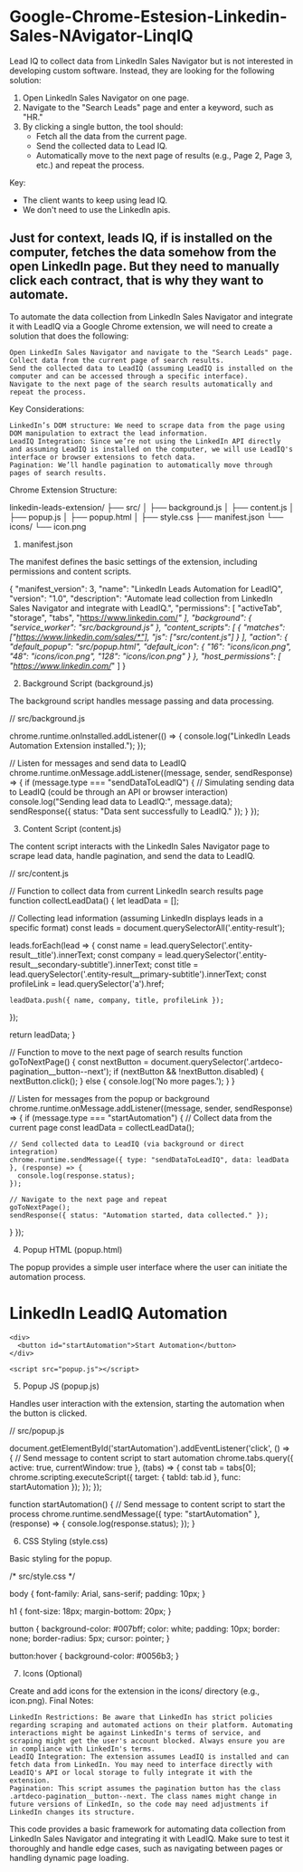 # Google-Chrome-Estesion-Linkedin-Sales-NAvigator-LinqIQ
 Lead IQ to collect data from LinkedIn Sales Navigator but is not interested in developing custom software. Instead, they are looking for the following solution:

1. Open LinkedIn Sales Navigator on one page.
2. Navigate to the "Search Leads" page and enter a keyword, such as "HR."
3. By clicking a single button, the tool should:
    - Fetch all the data from the current page.
    - Send the collected data to Lead IQ.
    - Automatically move to the next page of results (e.g., Page 2, Page 3, etc.) and repeat the process.

Key:
- The client wants to keep using lead IQ.
- We don't need to use the LinkedIn apis.

Just for context, leads IQ, if is installed on the computer, fetches the data somehow from the open LinkedIn page.
But they need to manually click each contract, that is why they want to automate.
------------
To automate the data collection from LinkedIn Sales Navigator and integrate it with LeadIQ via a Google Chrome extension, we will need to create a solution that does the following:

    Open LinkedIn Sales Navigator and navigate to the "Search Leads" page.
    Collect data from the current page of search results.
    Send the collected data to LeadIQ (assuming LeadIQ is installed on the computer and can be accessed through a specific interface).
    Navigate to the next page of the search results automatically and repeat the process.

Key Considerations:

    LinkedIn’s DOM structure: We need to scrape data from the page using DOM manipulation to extract the lead information.
    LeadIQ Integration: Since we’re not using the LinkedIn API directly and assuming LeadIQ is installed on the computer, we will use LeadIQ's interface or browser extensions to fetch data.
    Pagination: We’ll handle pagination to automatically move through pages of search results.

Chrome Extension Structure:

linkedin-leads-extension/
├── src/
│   ├── background.js
│   ├── content.js
│   ├── popup.js
│   ├── popup.html
│   ├── style.css
├── manifest.json
└── icons/
    └── icon.png

1. manifest.json

The manifest defines the basic settings of the extension, including permissions and content scripts.

{
  "manifest_version": 3,
  "name": "LinkedIn Leads Automation for LeadIQ",
  "version": "1.0",
  "description": "Automate lead collection from LinkedIn Sales Navigator and integrate with LeadIQ.",
  "permissions": [
    "activeTab",
    "storage",
    "tabs",
    "https://www.linkedin.com/*"
  ],
  "background": {
    "service_worker": "src/background.js"
  },
  "content_scripts": [
    {
      "matches": ["https://www.linkedin.com/sales/*"],
      "js": ["src/content.js"]
    }
  ],
  "action": {
    "default_popup": "src/popup.html",
    "default_icon": {
      "16": "icons/icon.png",
      "48": "icons/icon.png",
      "128": "icons/icon.png"
    }
  },
  "host_permissions": [
    "https://www.linkedin.com/*"
  ]
}

2. Background Script (background.js)

The background script handles message passing and data processing.

// src/background.js

chrome.runtime.onInstalled.addListener(() => {
  console.log("LinkedIn Leads Automation Extension installed.");
});

// Listen for messages and send data to LeadIQ
chrome.runtime.onMessage.addListener((message, sender, sendResponse) => {
  if (message.type === "sendDataToLeadIQ") {
    // Simulating sending data to LeadIQ (could be through an API or browser interaction)
    console.log("Sending lead data to LeadIQ:", message.data);
    sendResponse({ status: "Data sent successfully to LeadIQ." });
  }
});

3. Content Script (content.js)

The content script interacts with the LinkedIn Sales Navigator page to scrape lead data, handle pagination, and send the data to LeadIQ.

// src/content.js

// Function to collect data from current LinkedIn search results page
function collectLeadData() {
  let leadData = [];
  
  // Collecting lead information (assuming LinkedIn displays leads in a specific format)
  const leads = document.querySelectorAll('.entity-result');
  
  leads.forEach(lead => {
    const name = lead.querySelector('.entity-result__title').innerText;
    const company = lead.querySelector('.entity-result__secondary-subtitle').innerText;
    const title = lead.querySelector('.entity-result__primary-subtitle').innerText;
    const profileLink = lead.querySelector('a').href;
    
    leadData.push({ name, company, title, profileLink });
  });
  
  return leadData;
}

// Function to move to the next page of search results
function goToNextPage() {
  const nextButton = document.querySelector('.artdeco-pagination__button--next');
  if (nextButton && !nextButton.disabled) {
    nextButton.click();
  } else {
    console.log('No more pages.');
  }
}

// Listen for messages from the popup or background
chrome.runtime.onMessage.addListener((message, sender, sendResponse) => {
  if (message.type === "startAutomation") {
    // Collect data from the current page
    const leadData = collectLeadData();
    
    // Send collected data to LeadIQ (via background or direct integration)
    chrome.runtime.sendMessage({ type: "sendDataToLeadIQ", data: leadData }, (response) => {
      console.log(response.status);
    });
    
    // Navigate to the next page and repeat
    goToNextPage();
    sendResponse({ status: "Automation started, data collected." });
  }
});

4. Popup HTML (popup.html)

The popup provides a simple user interface where the user can initiate the automation process.

<!-- src/popup.html -->

<!DOCTYPE html>
<html lang="en">
  <head>
    <meta charset="UTF-8">
    <meta name="viewport" content="width=device-width, initial-scale=1.0">
    <title>LinkedIn Lead Automation</title>
    <link rel="stylesheet" href="style.css">
  </head>
  <body>
    <h1>LinkedIn LeadIQ Automation</h1>
    
    <div>
      <button id="startAutomation">Start Automation</button>
    </div>
    
    <script src="popup.js"></script>
  </body>
</html>

5. Popup JS (popup.js)

Handles user interaction with the extension, starting the automation when the button is clicked.

// src/popup.js

document.getElementById('startAutomation').addEventListener('click', () => {
  // Send message to content script to start automation
  chrome.tabs.query({ active: true, currentWindow: true }, (tabs) => {
    const tab = tabs[0];
    chrome.scripting.executeScript({
      target: { tabId: tab.id },
      func: startAutomation
    });
  });
});

function startAutomation() {
  // Send message to content script to start the process
  chrome.runtime.sendMessage({ type: "startAutomation" }, (response) => {
    console.log(response.status);
  });
}

6. CSS Styling (style.css)

Basic styling for the popup.

/* src/style.css */

body {
  font-family: Arial, sans-serif;
  padding: 10px;
}

h1 {
  font-size: 18px;
  margin-bottom: 20px;
}

button {
  background-color: #007bff;
  color: white;
  padding: 10px;
  border: none;
  border-radius: 5px;
  cursor: pointer;
}

button:hover {
  background-color: #0056b3;
}

7. Icons (Optional)

Create and add icons for the extension in the icons/ directory (e.g., icon.png).
Final Notes:

    LinkedIn Restrictions: Be aware that LinkedIn has strict policies regarding scraping and automated actions on their platform. Automating interactions might be against LinkedIn's terms of service, and scraping might get the user's account blocked. Always ensure you are in compliance with LinkedIn's terms.
    LeadIQ Integration: The extension assumes LeadIQ is installed and can fetch data from LinkedIn. You may need to interface directly with LeadIQ's API or local storage to fully integrate it with the extension.
    Pagination: This script assumes the pagination button has the class .artdeco-pagination__button--next. The class names might change in future versions of LinkedIn, so the code may need adjustments if LinkedIn changes its structure.

This code provides a basic framework for automating data collection from LinkedIn Sales Navigator and integrating it with LeadIQ. Make sure to test it thoroughly and handle edge cases, such as navigating between pages or handling dynamic page loading.
